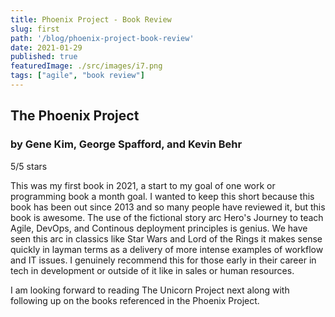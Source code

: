 ```yaml
---
title: Phoenix Project - Book Review
slug: first
path: '/blog/phoenix-project-book-review'
date: 2021-01-29
published: true
featuredImage: ./src/images/i7.png
tags: ["agile", "book review"]
---
```


## The Phoenix Project
### by Gene Kim, George Spafford, and Kevin Behr
5/5 stars

This was my first book in 2021, a start to my goal of one work or programming book a month goal.
I wanted to keep this short because this book has been out since 2013 and so many people have reviewed it, but this book is awesome. The use of the fictional story arc Hero's Journey to teach Agile, DevOps, and Continous deployment principles is genius. We have seen this arc in classics like Star Wars and Lord of the Rings it makes sense quickly in layman terms as a delivery of more intense examples of workflow and IT issues. I genuinely recommend this for those early in their career in tech in development or outside of it like in sales or human resources.  

I am looking forward to reading The Unicorn Project next along with following up on the books referenced in the Phoenix Project.

<!-- Black Books link broken -->
<!-- ![Black Books](http://gph.is/2cTgTqZ) -->

